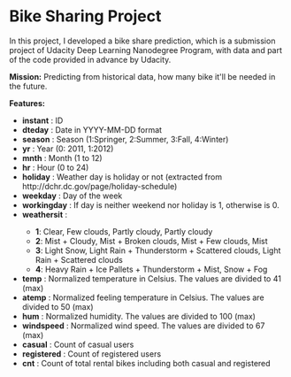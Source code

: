 # Bike Sharing Project

In this project, I developed a bike share prediction, which is a submission project of Udacity Deep Learning Nanodegree Program, with data and part of the code provided in advance by Udacity.

<b>Mission:</b> Predicting from historical data, how many bike it'll be needed in the future.

<b>Features:</b> 

<ul>
<li><b>instant</b>     : ID</li>
<li><b>dteday</b>     : Date in YYYY-MM-DD format</li>
<li><b>season</b>     : Season (1:Springer, 2:Summer, 3:Fall, 4:Winter)</li>
<li><b>yr</b>         : Year (0: 2011, 1:2012)</li>
<li><b>mnth</b>       : Month (1 to 12)</li>
<li><b>hr</b>         : Hour (0 to 24)</li>
<li><b>holiday</b>    : Weather day is holiday or not (extracted from http://dchr.dc.gov/page/holiday-schedule)</li>
<li><b>weekday</b>    : Day of the week</li>
<li><b>workingday</b> : If day is neither weekend nor holiday is 1, otherwise is 0.</li>
<li><b>weathersit</b> :</li>
        <ul>
            <li><b>1</b>: Clear, Few clouds, Partly cloudy, Partly cloudy</li>
            <li><b>2</b>: Mist + Cloudy, Mist + Broken clouds, Mist + Few clouds, Mist</li>
            <li><b>3</b>: Light Snow, Light Rain + Thunderstorm + Scattered clouds, Light Rain + Scattered clouds</li>
            <li><b>4</b>: Heavy Rain + Ice Pallets + Thunderstorm + Mist, Snow + Fog</li>
        </ul>
<li><b>temp</b>       : Normalized temperature in Celsius. The values are divided to 41 (max)</li>
<li><b>atemp</b>      : Normalized feeling temperature in Celsius. The values are divided to 50 (max)</li>
<li><b>hum</b>        : Normalized humidity. The values are divided to 100 (max)</li>
<li><b>windspeed</b>  : Normalized wind speed. The values are divided to 67 (max)</li>
<li><b>casual</b>     : Count of casual users</li>
<li><b>registered</b> : Count of registered users</li>
<li><b>cnt</b>        : Count of total rental bikes including both casual and registered</li>
</ul>
